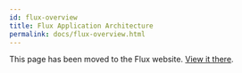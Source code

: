 ```yaml
---
id: flux-overview
title: Flux Application Architecture
permalink: docs/flux-overview.html
---
```


This page has been moved to the Flux website. [View it there](https://facebook.github.io/flux/docs/overview.html).
